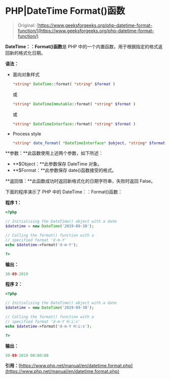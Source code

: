 # PHP|DateTime Format()函数

> Original: [https://www.geeksforgeeks.org/php-datetime-format-function/](https://www.geeksforgeeks.org/php-datetime-format-function/)

**DateTime：：Format()函数**是 PHP 中的一个内置函数，用于根据指定的格式返回新的格式化日期。

**语法：**

*   面向对象样式

    ```php
    *string* DateTime::format( *string* $format )
    ```

    或

    ```php
    *string* DateTimeImmutable::format( *string* $format )
    ```

    或

    ```php
    *string* DateTimeInterface::format( *string* $format )
    ```

*   Process style

    ```php
    *string* date_format( *DateTimeInterface* $object, *string* $format )
    ```

**参数：**此函数使用上述两个参数，如下所述：

*   **$Object：**此参数保存 DateTime 对象。
*   **$Format：**此参数保存 date()函数接受的格式。

**返回值：**此函数成功时返回新格式化的日期字符串，失败时返回 False。

下面的程序演示了 PHP 中的 DateTime：：Format()函数：

**程序 1：**

```php
<?php

// Initialising the DateTime() object with a date
$datetime = new DateTime('2019-09-30');

// Calling the format() function with a 
// specified format 'd-m-Y'
echo $datetime->format('d-m-Y');

?>
```

**输出：**

```php
30-09-2019

```

**程序 2：**

```php
<?php

// Initialising the DateTime() object with a date
$datetime = new DateTime('2019-09-30');

// Calling the format() function with a 
// specified format 'd-m-Y H:i:s'
echo $datetime->format('d-m-Y H:i:s');

?>
```

**输出：**

```php
30-09-2019 00:00:00

```

**引用：**[https://www.php.net/manual/en/datetime.format.php](https://www.php.net/manual/en/datetime.format.php)